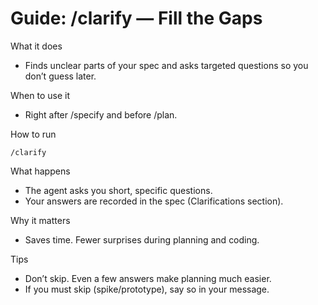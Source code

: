 # Guide: /clarify — Fill the Gaps

What it does
- Finds unclear parts of your spec and asks targeted questions so you don’t guess later.

When to use it
- Right after /specify and before /plan.

How to run
```text
/clarify
```

What happens
- The agent asks you short, specific questions.
- Your answers are recorded in the spec (Clarifications section).

Why it matters
- Saves time. Fewer surprises during planning and coding.

Tips
- Don’t skip. Even a few answers make planning much easier.
- If you must skip (spike/prototype), say so in your message.